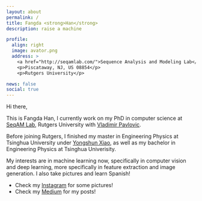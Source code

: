 ```yaml
---
layout: about
permalink: /
title: Fangda <strong>Han</strong>
description: raise a machine

profile:
  align: right
  image: avator.png
  address: >
    <a href="http://seqamlab.com/">Sequence Analysis and Modeling Lab</a>
    <p>Piscataway, NJ, US 08854</p>
    <p>Rutgers University</p>

news: false
social: true
---
```


Hi there, 

This is Fangda Han, I currently work on my PhD in computer science at [SeqAM Lab](http://seqamlab.com/), Rutgers University with [Vladimir Pavlovic](http://seqamlab.com/profile/?smid=218). 

Before joining Rutgers, I finished my master in Engineering Physics at Tsinghua University under [Yongshun Xiao](https://www.researchgate.net/profile/Yongshun_Xiao2), as well as my bachelor in Engineering Physics at Tsinghua Univerisity.

My interests are in machine learning now, specifically in computer vision and deep learning, more specifically in feature extraction and image generation.
I also take pictures and learn Spanish!

* Check my [Instagram](https://www.instagram.com/hfdwdjl/) for some pictures!
* Check my [Medium](https://medium.com/@hfdtsinghua) for my posts!
